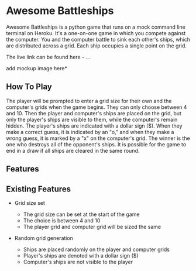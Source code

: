 # Awesome Battleships
Awesome Battleships is a python game that runs on a mock command line terminal on Heroku. It's a one-on-one game in which you compete against the computer.
You and the computer battle to sink each other's ships, which are distributed across a grid.
Each ship occupies a single point on the grid.

The live link can be found here - ...

add mockup image here*

## How To Play
The player will be prompted to enter a grid size for their own and the computer's grids when the game begins. They can only choose between 4 and 10. Then the player and computer's ships are placed on the grid, but only the player's ships are visible to them, while the computer's remain hidden. The player's ships are indicated with a dollar sign ($).
When they make a correct guess, it is indicated by an "o," and when they make a wrong guess, it is marked by a "x" on the computer's grid. The winner is the one who destroys all of the opponent's ships. It is possible for the game to end in a draw if all ships are cleared in the same round.

## Features

## Existing Features
- Grid size set
  - The grid size can be set at the start of the game
  - The choice is between 4 and 10
  - The player grid and computer grid will be sized the same

- Random grid generation
  - Ships are placed randomly on the player and computer grids
  - Player's ships are denoted with a dollar sign ($)
  - Computer's ships are not visible to the player
